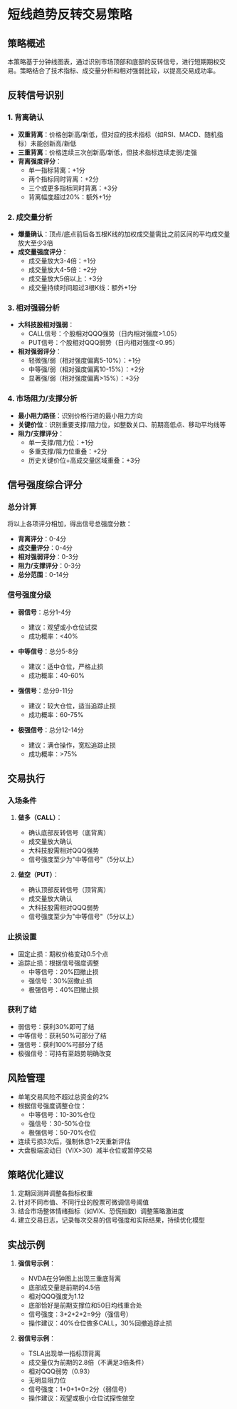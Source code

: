 # 短线趋势反转交易策略

## 策略概述
本策略基于分钟线图表，通过识别市场顶部和底部的反转信号，进行短期期权交易。策略结合了技术指标、成交量分析和相对强弱比较，以提高交易成功率。

## 反转信号识别

### 1. 背离确认
- **双重背离**：价格创新高/新低，但对应的技术指标（如RSI、MACD、随机指标）未能创新高/新低
- **三重背离**：价格连续三次创新高/新低，但技术指标连续走弱/走强
- **背离强度评分**：
  - 单一指标背离：+1分
  - 两个指标同时背离：+2分
  - 三个或更多指标同时背离：+3分
  - 背离幅度超过20%：额外+1分

### 2. 成交量分析
- **爆量确认**：顶点/底点前后各五根K线的加权成交量需比之前区间的平均成交量放大至少3倍
- **成交量强度评分**：
  - 成交量放大3-4倍：+1分
  - 成交量放大4-5倍：+2分
  - 成交量放大5倍以上：+3分
  - 成交量持续时间超过3根K线：额外+1分

### 3. 相对强弱分析
- **大科技股相对强弱**：
  - CALL信号：个股相对QQQ强势（日内相对强度>1.05）
  - PUT信号：个股相对QQQ弱势（日内相对强度<0.95）
- **相对强弱评分**：
  - 轻微强/弱（相对强度偏离5-10%）：+1分
  - 中等强/弱（相对强度偏离10-15%）：+2分
  - 显著强/弱（相对强度偏离>15%）：+3分

### 4. 市场阻力/支撑分析
- **最小阻力路径**：识别价格行进的最小阻力方向
- **关键价位**：识别重要支撑/阻力位，如整数关口、前期高低点、移动平均线等
- **阻力/支撑评分**：
  - 单一支撑/阻力位：+1分
  - 多重支撑/阻力位重叠：+2分
  - 历史关键价位+高成交量区域重叠：+3分

## 信号强度综合评分

### 总分计算
将以上各项评分相加，得出信号总强度分数：
- **背离评分**：0-4分
- **成交量评分**：0-4分
- **相对强弱评分**：0-3分
- **阻力/支撑评分**：0-3分
- **总分范围**：0-14分

### 信号强度分级
- **弱信号**：总分1-4分
  - 建议：观望或小仓位试探
  - 成功概率：<40%
  
- **中等信号**：总分5-8分
  - 建议：适中仓位，严格止损
  - 成功概率：40-60%
  
- **强信号**：总分9-11分
  - 建议：较大仓位，适当追踪止损
  - 成功概率：60-75%
  
- **极强信号**：总分12-14分
  - 建议：满仓操作，宽松追踪止损
  - 成功概率：>75%

## 交易执行

### 入场条件
1. **做多（CALL）**：
   - 确认底部反转信号（底背离）
   - 成交量放大确认
   - 大科技股需相对QQQ强势
   - 信号强度至少为"中等信号"（5分以上）

2. **做空（PUT）**：
   - 确认顶部反转信号（顶背离）
   - 成交量放大确认
   - 大科技股需相对QQQ弱势
   - 信号强度至少为"中等信号"（5分以上）

### 止损设置
- 固定止损：期权价格变动0.5个点
- 追踪止损：根据信号强度调整
  - 中等信号：20%回撤止损
  - 强信号：30%回撤止损
  - 极强信号：40%回撤止损

### 获利了结
- 弱信号：获利30%即可了结
- 中等信号：获利50%可部分了结
- 强信号：获利100%可部分了结
- 极强信号：可持有至趋势明确改变

## 风险管理
- 单笔交易风险不超过总资金的2%
- 根据信号强度调整仓位：
  - 中等信号：10-30%仓位
  - 强信号：30-50%仓位
  - 极强信号：50-70%仓位
- 连续亏损3次后，强制休息1-2天重新评估
- 大盘极端波动日（VIX>30）减半仓位或暂停交易

## 策略优化建议
1. 定期回测并调整各指标权重
2. 针对不同市值、不同行业的股票可微调信号阈值
3. 结合市场整体情绪指标（如VIX、恐慌指数）调整策略激进度
4. 建立交易日志，记录每次交易的信号强度和实际结果，持续优化模型

## 实战示例
1. **强信号示例**：
   - NVDA在分钟图上出现三重底背离
   - 底部成交量是前期的4.5倍
   - 相对QQQ强度为1.12
   - 底部恰好是前期支撑位和50日均线重合处
   - 信号强度：3+2+2+2=9分（强信号）
   - 操作建议：40%仓位做多CALL，30%回撤追踪止损

2. **弱信号示例**：
   - TSLA出现单一指标顶背离
   - 成交量仅为前期的2.8倍（不满足3倍条件）
   - 相对QQQ弱势（0.93）
   - 无明显阻力位
   - 信号强度：1+0+1+0=2分（弱信号）
   - 操作建议：观望或极小仓位试探性做空 